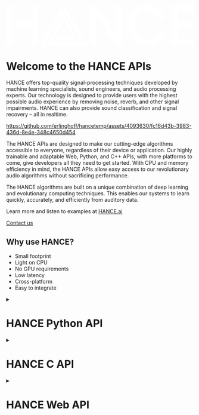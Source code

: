 <a href="https://aimeos.org/">
    <svg xmlns="http://www.w3.org/2000/svg" xmlns:xlink="http://www.w3.org/1999/xlink" version="1.1" id="Layer_1" x="0px" y="0px" style="enable-background:new 0 0 1080 250" xml:space="preserve" viewBox="15 11.1 1050 228"> <style>.st0{fill:#fff}</style> <g id="Layer_1_00000145752261477790798300000000799986434225266347_"> <path class="st0" d="M190.3,16.4V237h-35.9v-99H50.6v99H15V16.4h35.6v92.5h103.8V16.4H190.3z"></path> <path class="st0" d="M661.8,237h-35.6L519,74.2V237h-35.6V16.7H519l107.2,163.4V16.7h35.6V237z"></path> <path class="st0" d="M868.4,34.8c17.9,13.8,30,32.4,36.2,55.9h-37.8C862,77.9,853.3,66.9,842,59.1c-11.3-7.8-25.2-11.7-41.7-11.7   c-13.1,0-24.8,3.2-35.2,9.7s-18.5,15.7-24.4,27.7c-5.9,12-8.9,26-8.9,42c0,15.8,3,29.7,8.9,41.7s14.1,21.2,24.4,27.7   c10.3,6.5,22,9.7,35.2,9.7c16.5,0,30.4-3.9,41.7-11.7c11.3-7.7,19.9-18.7,24.8-31.4h37.8c-6.2,23.6-18.3,42.1-36.2,55.8   c-17.9,13.6-40.4,20.5-67.5,20.5c-20.8,0-39.3-4.7-55.3-14.2c-16-9.4-28.9-23.2-37.2-39.7c-8.7-17-13.1-36.4-13.1-58.3   s4.4-41.3,13.1-58.3c8.4-16.5,21.3-30.4,37.2-39.8c16-9.6,34.5-14.4,55.3-14.4C828,14.2,850.5,21.1,868.4,34.8z"></path> <path class="st0" d="M974.4,45.2V112h81.2v27.5h-81.2V208h90.6v29H938.8V16.4H1065v28.7H974.4z"></path> <polygon class="st0" points="268.1,220.1 329.6,113.6 319.9,96.7 238.6,237.5 466.7,237.5 456.6,220.1  "></polygon> <polygon class="st0" points="421,191.7 298,191.7 288.2,208.6 450.7,208.6 336.7,11.1 326.7,28.5  "></polygon> <polygon class="st0" points="319.8,74.2 381.3,180.7 400.8,180.7 319.5,40 205.5,237.5 225.5,237.4  "></polygon> </g> </svg>
</a>

# Welcome to the HANCE APIs

HANCE offers top-quality signal-processing techniques developed by machine learning specialists, sound engineers, and audio processing experts. Our technology is designed to provide users with the highest possible audio experience by removing noise, reverb, and other signal impairments. HANCE can also provide sound classification and signal recovery – all in realtime. 

https://github.com/erlinghoff/hancetemp/assets/4093630/fc16d43b-3983-436d-8e4e-348c4650d454

The HANCE APIs are designed to make our cutting-edge algorithms accessible to everyone, regardless of their device or application. Our highly trainable and adaptable Web, Python, and C++ APIs, with more platforms to come, give developers all they need to get started. With CPU and memory efficiency in mind, the HANCE APIs allow easy access to our revolutionary audio algorithms without sacrificing performance.

The HANCE algorithms are built on a unique combination of deep learning and evolutionary computing techniques. This enables our systems to learn quickly, accurately, and efficiently from auditory data.

Learn more and listen to examples at [HANCE.ai](https://hance.ai)

[Contact us](https://hance.ai/contact/)

## Why use HANCE?

- Small footprint
- Light on CPU
- No GPU requirements
- Low latency
- Cross-platform
- Easy to integrate

<details>
    <summary>
<h1>HANCE Python API</h1>
    </summary>

HANCE is a powerful audio enhancement engine that can drastically improve the quality of audio signals in your Python projects. This document explains how to install and use the HANCE Python wrapper.

To learn more about HANCE and its capabilities, visit [HANCE.ai](https://hance.ai).

## Installation

Installing the HANCE Python wrapper is easy:

* Use _pip_, the standard Python package installer. 
* Run the command in the example below from the _terminal_ on macOS or the _command line_ on Windows. 

> 
> Note that HANCE is compatible with Python 3 and later. If your Python version is older than Python 3, update it to use the HANCE Python API.

### Install HANCE with Pip

```bash
python -m pip install hance
```

## How to use

The HANCE Python API is essentially a wrapper around the underlying C++ library. To use the API, you can import it and then list the available models:

### Importing HANCE

```python
import hance
models = hance.list_models()
print(models)
```

> 
> Use the `list_models` function to get a list of available models you can use with HANCE, such as noise reduction and reverb removal models.

## Basic audio processing
To process an audio file using HANCE, use the `process_file` function, as shown below.

> 
> In this example, we use _PySoundFile_ to read and write audio files. While _PySoundFile_ is not a requirement for using HANCE, it is a convenient library for handling audio files in Python. If you wish to use the process_file function shown in the example, you must install PySoundFile by running the command `python -m pip install soundfile`

### File processing
```python
import hance
models = hance.list_models()
hance.process_file(models[0], input_file_path, output_file_path)
```


The HANCE engine works without a license but it will leave a watermark on the sound. You can obtain a license for the HANCE engine [here](https://hance.ai/contact).
This is an example of processing a file using a license.

### Using with a license
```python
import hance

license_string = "example_license"

models = hance.list_models()
hance.process_file(models[0], input_file_path, output_file_path,
                    license_string=license_string)
```


## Realtime processing

In addition to processing audio files, HANCE can also be used on realtime audio streams. The following example demonstrates how to use HANCE with PyAudio to record audio from a microphone, process it in realtime, and output it to headphones. At the very bottom you can find a minimal example of this with only the HANCE related parts.


### Complete Python example of realtime processing

```python
 # We capture the input of your microphone and process it in real-time. 
 # We then send it to the output device.

import threading
import numpy as np
import hance
import pyaudio

engine = hance.HanceEngine()
p = pyaudio.PyAudio()

FORMAT = pyaudio.paFloat32
CHANNELS = 1
RATE = 44100
CHUNK = 512

print("\nRecord audio from a microphone and process it in realtime with HANCE.")
print("PyAudio will induce some latency with the roundtrip to the soundcard,")
print("but the HANCE engine runs in realtime.\n")

# We get a list of available input devices.
input_devices = []
for i in range(p.get_device_count()):
    device_info = p.get_device_info_by_index(i)
    if device_info["maxInputChannels"] > 0:
        input_devices.append(device_info)

# Print the list of available input devices and ask the user to select one.
print("Available input devices:")
for i, device in enumerate(input_devices):
    print(f"{i}: {device['name']}")
input_device_index = int(input("\nSelect an input device by entering its number: "))
input_device_info = input_devices[input_device_index]

# We get a list of available output devices.
output_devices = []
for i in range(p.get_device_count()):
    device_info = p.get_device_info_by_index(i)
    if device_info["maxOutputChannels"] > 0:
        output_devices.append(device_info)

# We print the list of available input devices and ask the user to select one.
print("\nAvailable output devices:")
print("To prevent feedback, select a headphones output.\n")

for i, device in enumerate(output_devices):
    print(f"{i}: {device['name']}")
output_device_index = int(input("\nSelect an output device by entering its number: "))
output_device_info = output_devices[output_device_index]

models = hance.list_models()
processor = engine.create_processor(models[0], CHANNELS, RATE)

stop_thread = False
processor_active = True

def record_and_playback_thread():
    stream_record = p.open(format=FORMAT, channels=CHANNELS,
                           rate=RATE, input=True,
                           input_device_index=input_device_info['index'],
                           frames_per_buffer=CHUNK)

    stream_play = p.open(format=pyaudio.paFloat32,
                         channels=1,
                         rate=RATE,
                         frames_per_buffer=CHUNK,
                         output=True,
                         output_device_index=output_device_info['index']
                         )
    while not stop_thread:
        data = stream_record.read(CHUNK, exception_on_overflow=False)
        audio_buffer = np.frombuffer(data, dtype=np.float32)
        if processor_active:
            audio_buffer = processor.process(audio_buffer)
        stream_play.write(audio_buffer.astype(np.float32).tobytes())

    # We stop recording.
    stream_record.stop_stream()
    stream_record.close()

    stream_play.stop_stream()
    stream_play.close()

t = threading.Thread(target=record_and_playback_thread)
t.start()

print("\nThe microphone and processing is active")
while True:
    user_input = input("Enter 'p' to toggle processing on and off or 'q' to quit: ")
    if user_input.lower() == "p":
        # Bypass processing and continue the loop
        if processor_active:
            processor_active = False
            print("The processing is bypassed")
        else:
            processor_active = True
            print("The processing is active")
    elif user_input.lower() == "q":
        # Stop the thread
        stop_thread = True
        break

t.join
```

Here is a minimal example of the HANCE-related code for you to look at:

> 
> Please note that this example does not run, as the PCM_AUDIO_DATA is not set, and is only used to demonstrate the usage of the API.

### Minimal Python example

```python
import hance
import numpy as np

engine = hance.HanceEngine()
models = hance.list_models()
processor = engine.create_processor(models[0], CHANNELS, RATE)
audio_buffer = np.frombuffer(PCM_AUDIO_DATA, dtype=np.float32)
audio_buffer = processor.process(audio_buffer)
```

The HANCE Python wrapper is a powerful tool for audio processing and enhancement. With the ability to remove noise, decrease reverb, and be highly CPU and memory-efficient, HANCE stands at the cutting edge of audio enhancement technology. 

We hope this guide has helped get you started with the HANCE Python wrapper, and we encourage you to visit the [HANCE ](https://hance.ai) website to learn more about HANCE and its capabilities.
</details>

<details>
<summary>
<h1>HANCE C API</h1>
</summary>

The C interface for the HANCE Audio Engine provides developers with simple access to HANCE's powerful algorithms and processing capabilities from all languages that offer bindings for standard C-compatible libraries. The HANCE Audio Engine is a light-weight and cross-platform library, and it should be very easy to integrate it into your application. The library can load pre-trained AI models and use these for audio processing to perform various tasks such as noise reduction and de-reverberation.

> 
> The HANCE Audio Engine is delivered with general purpose models for
> noise reduction and de-reverberation. These are designed to meet common 
> requirements in terms of latency and CPU usage. However, we can train custom
> models for lower latencies or less CPU usage at the cost of separation
> quality. Please [contact us](https://hance.ai/contact) for more information.

## Getting Started

The HANCE API is designed to be as simple as possible. The **ProcessFile** example (see the **Examples** folder in the API) illustrates how to create a HANCE processor and process audio with it. [CMake 3.0](https://cmake.org/) or later is required to build the example. To build **ProcessFile**, open the Terminal (on Mac and Linux) or the Command Line Prompt (on Windows) and locate the **Examples/ProcessFile** subfolder in the HANCE API. Please type ```./Build.sh``` on Mac or Linux, or ```Build.bat``` on Windows.

To use the HANCE API, we first need to make sure the "Include" in the HANCE API is added to the header search path and include the HanceEngine header file:

### Include the HANCE Engine Header File
```c++
#include "HanceEngine.h"
```

Now we can create an instance of a HANCE processor by specifying a path to a HANCE model file along with the number of channels and sample rate to use:

### Creating a HANCE Processor Instance
```c++
// Create a HANCE processor that loads the pre-trained model from file
processorHandle = hanceCreateProcessor (modelFilePath, numOfChannels, sampleRate);
if (processorHandle == nullptr)
    handleError ("Unable to create the HANCE audio processor.");
```

The returned processor handle will be **nullptr** if the processor couldn't be created, e.g., because the model file path is invalid.

Now, we can add audio in floating point format to the HANCE processor. The HANCE API supports audio stored either as channel interleaved audio (hanceAddAudioInterleaved and hanceGetAudioInterleaved) or as separate channel vectors (hanceAddAudio and hanceGetAudio). We demonstrate how to add audio from a std::vector containing channel interleaved float values below:

### Adding Channel Interleaved Audio to a HANCE Processor
```c++
// We read PCM audio from the file in the 32-bit floating point format
hanceAddAudioInterleaved (processorHandle, audioBuffer.data(),
                          audioBuffer.size() / numOfChannels);
```

The processing introduces latency, so we need to query how many samples (if any) that are available before we can pick up the processed audio using hanceGetAudioInterleaved:

### Getting Processed Audio from a HANCE Processor
```c++
int numOfPendingSamples = hanceGetNumOfPendingSamples (processorHandle);
vector <float> processedBuffer (numOfChannels * numOfPendingSamples);
if (!hanceGetAudioInterleaved (processorHandle,
                               processedBuffer.data(),
                               numOfPendingSamples))
{
    handleError ("Unable to get audio from the HANCE audio processor.");
}
```

You can add silent audio (all values set to zero) to get the processing tail caused by the model's latency. When you have completed the processing of the audio stream, please make sure to delete the HANCE processor to free its memory:

### Deleting the HANCE Processor and Free Memory
```c++
hanceDeleteProcessor (processorHandle);
```

## Performance Considerations

The HANCE Audio Engine is a light-weight and cross-platform library, and it uses either of the following libraries for vector arithmetic if available:

* Intel Performance Primitives
* Apple vDSP

> 
> The HANCE Audio Engine reverts to pure C++ when no compatible vector arithmetic library is available.

## Datatypes

### HanceProcessorHandle
```c++
typedef void* HanceProcessorHandle;
```
The processor handle refers to an audio processor that can process PCM audio in 32-bit floating point using a specified inference model. The handle created using [hanceCreateProcessor](#hanceCreateProcessor).

### HanceProcessorInfo
```c++
struct HanceProcessorInfo
{
    double sampleRate;
    int32_t numOfModelChannels;
    int32_t latencyInSamples;
};
```

The HanceProcessorInfo contains information about a neural network based audio processor.

|Return Type|Member name|Description|
|-----------|-----------|-----------|
|double|sampleRate|Sample rate used when model was trained. The processor will automatically convert sample rates to match the model.|
|int32_t|numOfModelChannels|The true number of channels used in the processing. The processor will automatically convert the channel format to match the model.|
|int32_t|latencyInSamples|The maximum latency of the model in samples.|

## Functions

### hanceAddAudio
```c++
void hanceAddAudio (HanceProcessorHandle processorHandle,
                    const float **pcmChannels,
                    int32_t numOfSamples)
```

Adds floating point PCM encoded audio from separate channels to the HANCE audio processor.

|Parameters| Description |
|--------------|-|
|processorHandle|Handle to the audio processor.|
|pcmChannels|Pointer to an array of channel data pointers, each pointing to sampled PCM values as 32-bit floating point.|
|numOfSamples|The number of samples to add|

### hanceAddAudioInterleaved
```c++
void hanceAddAudioInterleaved (HanceProcessorHandle processorHandle,
                               const float* interleavedPCM,
                               int32_t numOfSamples)
```

Adds floating point PCM encoded audio from a single channel-interleaved buffer to the HANCE audio processor.

|Parameters|Description|
|--------------|-|
|processorHandle|Handle to the audio processor.|
|interleavedPCM|Pointer to a 32-bit floating point buffer containing channel-interleaved PCM audio (stereo audio will be in the form "Left Sample 1", "Right Sample 1", "Left Sample 2"...).|
|numOfSamples|The number of samples to add|

### hanceAddLicense
```c++
bool hanceAddLicense (const char* licenseString)
```

Adds a license key to the HANCE engine to remove audio watermarking on the output.

|Parameters|Description |
|--------------|-|
|licenseString|A string containing a license received from HANCE.|
|**Returns**|True, if the license check succeeded, otherwise false.|

### hanceCreateProcessor
```c++
HanceProcessorHandle hanceCreateProcessor (const char* modelFilepath,
                                           int32_t numOfChannels,
                                           double sampleRate)
```

Creates an audio processor, loads a model file and returns a handle to the processor instance if successful.

|Parameters|Description |
|--------------|-|
|modelFilepath|Pointer to a zero terminated string containing the file path of the model file to load.|
|numOfChannels|The number of channels in the audio to process.|
|sampleRate|The sample rate of the audio to process.|
|**Returns**|A valid processor handle on success, otherwise nullptr.|

### hanceDeleteProcessor
```c++
void hanceDeleteProcessor (HanceProcessorHandle processorHandle)
```

Deletes a processor instance.

|Parameters|Description |
|--------------|-|
|processorHandle|Handle to the processor to delete.|

### hanceGetAudio
```c++
bool hanceGetAudio (HanceProcessorHandle processorHandle,
                    float* const* pcmChannels,
                    int32_t numOfSamples)
```

Gets floating point PCM encoded audio in separate channels after processing. The number of requested samples must be less or equal to the number of available samples as returned by /ref hanceGetNumOfPendingSamples.

|Parameters|Description |
|--------------|-|
|processorHandle|Handle to the audio processor.|
|pcmChannels|Pointer to an array of channel data pointers, each receiving sampled PCM values as 32 bit floating point.|
|numOfSamples|The number of samples to retrieve|

### hanceGetAudioInterleaved
```c++
bool hanceGetAudioInterleaved (HanceProcessorHandle processorHandle,
                               float* interleavedPCM,
                               int32_t	numOfSamples)
```

Gets floating point PCM encoded audio in a single channel-interleaved buffer after processing. The number of requested samples must be less or equal to the number of available samples as returned by /ref hanceGetNumOfPendingSamples.

|Parameters|Description|
|--------------|-|
|processorHandle|Handle to the audio processor.|
|interleavedPCM|Pointer to an array of channel data pointers, each receiving sampled PCM values as 32 bit floating point.|
|numOfSamples|The number of samples to retrieve|

### hanceGetNumOfPendingSamples
```c++
int32_t hanceGetNumOfPendingSamples (HanceProcessorHandle processorHandle)
```

Returns the number of samples that are ready after model inference. If the end of the stream has been reached, endOfStream can can be set to true to retrieve the number of remaining samples in the processing queue.

|Parameters|Description|
|--------------|-|
|processorHandle|Handle to the audio processor.|
|**Returns**|Number of completed samples.|

### hanceGetProcessorInfo
```c++
void hanceGetProcessorInfo (HanceProcessorHandle processorHandle,
                            HanceProcessorInfo* processorInfo)
```

Fills a the [HanceProcessorInfo](#HanceProcessorInfo) structure with information about the HANCE processor.

|Parameters| Description|
|--------------|-|
|processorHandle|Handle to the audio processor.|
|processorInfo|Pointer to a HanceProcessorInfo struct that will receive the model information.|

### hanceResetProcessorState
```c++
void hanceResetProcessorState (HanceProcessorHandle processorHandle)
```

Resets the processor state and clears all delay lines.

|Parameters|Description |
|--------------|-|
|processorHandle|Handle to the audio processor.|

</details>

<details>
  <summary>
    <h1>HANCE Web API</h1>
  </summary>


The HANCE Web API provides developers with a simple, programmatic interface to access HANCE's powerful algorithms and processing capabilities. By making HTTP(S) requests to the HANCE Web API, developers can process audio files, explore the various [processing modules](#get-models) HANCE offers, and find the best configuration for their needs.

The HANCE Web API offers developers a taste of the impressive results generated by the HANCE Audio Engine. However, it should be noted that this API does not demonstrate realtime processing. This is because files must be uploaded to the HANCE servers, processed, and downloaded to the user's browser.

We recommend reviewing our [C++](https://hance.ai/api/c) and [Python](https://hance.ai/api/python) API documentation or [contacting us directly](https://hance.ai/contact) if you are interested in exploring realtime audio processing or training custom models.

This document provides a comprehensive guide to the HANCE Web API, with endpoints, parameters, options, and JavaScript (ES6) code examples. It is designed to make learning the HANCE Web API quick, easy and fun.

> 
> Using the HANCE Web API without an API key will limit the processing time for each file to 30 seconds, and the returned file format is limited to 128kbps mp3. You can purchase an API key from [HANCE](https://hance.ai/contact) to remove these limitations and access additional features. With an API key, you can process files for longer periods of time and receive the file in more formats.

## Get Upload URL

To start uploading files from your code, request an upload **ID** and **URL** from the server. These will securely handle the file and ensure a successful upload.

> 
> **Important HANCE Web API endpoint A**<br>
> https://server.hance.ai/api/get_upload_url

### Get Upload URL: JavaScript Code Example

```javascript
// First, we store the address from "Important endpoint A" as a constant:
const URL_ID_ENDPOINT =
  "https://server.hance.ai/api/get_upload_url"

// Using ES6 syntax, this one-liner downloads and converts our data from JSON
// to native JavaScript objects.

const getData = async () => await (await fetch(URL_ID_ENDPOINT)).json()

getData()
  .then(({ upload_url, upload_id }) => {
    // Once the data is available, the .then() method will be called,
    // providing access to the upload_url and upload_id values. Here we would
    // typically place an upload function, passing in the now available data.

    // Do something here...

    // We are also returning the values so that they can be used in the next
    // steps.
    return { upload_url, upload_id }
  })
  .catch(console.error)
```

### Get upload URL: query parameters

| Field  | Type   | Description                                                                                                         |
| ------ | ------ | ------------------------------------------------------------------------------------------------------------------- |
| origin | String | Use the **origin** parameter with your website URL to handle potential CORS issues during web browser file uploads. |

> 
> CORS is a security feature that blocks web pages from making requests to a different domain than the one that served the web page. By specifying the origin parameter, the API server can validate that the request is coming from an authorized domain and allow the request to proceed. If the upload process fails later, this might be the cause, so please come back and apply an **origin** query parameter.

### Get upload URL: setting the origin

```javascript
// Alternative 1: Getting the origin from the current browser URL.
let origin = window.location.origin

// Alternative 2: Manually setting the origin.
let origin = "https://example.com"

// Add the origin defined in alternative 1 or 2 as a query parameter to the
// endpoint, using the encodeURI method for compatibility when used as a
// query parameter.
const URL_ID_ENDPOINT = `https://server.hance.ai/api/get_upload_url?origin=${encodeURI(origin)}`
```

### Get upload URL: return values

| Field      | Type   | Description                                                               |
| ---------- | ------ | ------------------------------------------------------------------------- |
| upload_url | String | The URL used for uploading the file to be processed by the API.           |
| upload_id  | String | A unique identifier that allows the API to identify and process the file. |

## Get models

The **get_models endpoint** provides a list of models you can select to process uploaded audio files. Each model addresses a certain audio-related problem, such as noise reduction, reverb attenuation, signal recovery and so forth.

> 
> Hance specializes in creating lightweight, effective models optimized for all kinds of realtime audio processing. The HANCE Audio Engine is built from scratch to be highly CPU and memory efficient. It can be customized and trained to tackle various audio-related issues. For information on custom-developed models, please [contact us](https://hance.ai/contact).


> 
> **Important HANCE Web API endpoint B**<br>
> https://server.hance.ai/api/get_models


### Get models: example of returned JSON data


```json
[
  {"model_description": "De-noise", "model_id": "speech-denoise"}, 
  {"model_description": "De-reverb", "model_id": "speech-dereverb"}
]
```


### Get models: retrieving and selecting a model

```javascript
// First, we store the address from Important endpoint B as a constant:
const MODELS_ENDPOINT =
  "https://server.hance.ai/api/get_models"

const getModelsData = async () => await (await fetch(MODELS_ENDPOINT)).json()

getModelsData()
  .then((models) => {
    // The array of objects is now available to the getModelData function
    // and ready to be utilized.

    // We can do something with the models data here. To check if we have
    // received the data, we log it to the console.
    console.dir(models)

    // We also return the models data so the values can be used in the next
    // .then() call, like in the example below.
    return models
  })
  .then((models) => console.log(models[1].model_id))//real_time_noise_reverb_v1
  .catch(console.error)
```

### Get models: return values

| Field  | Type             | Description                                                                             |
| ------ | ---------------- | --------------------------------------------------------------------------------------- |
| models | Array of objects | Each object in the models array contain a **model_description** and a **model_id** key. |

## Processing audio files

 Once you have obtained the upload URL and unique ID, as explained in the [Get upload URL](#get-upload-url) section, and [selected the appropriate model](#get-models), we can upload audio files to HANCE's servers. To do this, make a POST request to the generated upload URL and include some of the query parameters described below with the request.

> 
> The WEB API does not demonstrate the realtime capabilities of the HANCE audio engine, as files must be uploaded to the server, processed, and then downloaded back. It does, however, demonstrate the excellent quality of the results. For realtime processing, please refer to our [C++](https://hance.ai/api/c) and [Python](https://hance.ai/api/python) documentation or [contact us](https://hance.ai/contact) with any questions.

### Processing audio files: query parameters

| Field           | Type   | Description                                                                                                                                          |
| --------------- | ------ | ---------------------------------------------------------------------------------------------------------------------------------------------------- |
| upload_id       | String | The upload_id returned from the [Get upload URL](#get-upload-url) endpoint.                                                                          |
| model_id        | String | The model used for processing. This can be obtained by using the [Get models](#get-models) endpoint detailed above.                                  |
| file_type       | String | The parameter is optional, and it accepts the two values **audio_file** or **audio_sprite**. If no value is provided, it defaults to **audio_file**. |
| return_file_url | String | Option to return the file directly and improve speed by eliminating extra transfer. Set the value to true/false with false as the default value.     |
| output_format   | String | An optional output file format for the processed file. Accepted values are **wav** (default), **mp3**, and **ogg**.                                  |

> *hint*
> The HANCE Web API enables faster file uploads by accepting compressed files. This can dramatically reduce upload time, accelerating the whole process. However, the quality of the returned files may be diminished when using compressed audio formats, so it is recommended to experiment with different file formats before settling on one.

### Processing audio files: return values

The HANCE Web API will return a redirect to the enhanced file once it has completed processing. If the redirect argument is not specified or set to **false**, the API will return a URL pointing to the processed file instead. The request may take a while to complete, depending on how large and complex the file is.

### A minimal demo

A minmal demo of the web api is available [here](https://server.hance.ai/demo)
</details>






